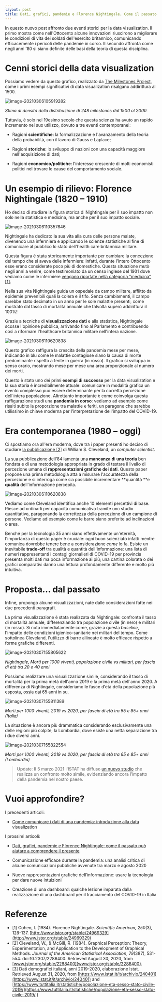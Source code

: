 ```yaml
---
layout: post
title: Dati, grafici, pandemie e Florence Nightingale. Come il passato può aiutare a comprendere il presente
---
```


In questo nuovo post affronto due eventi storici per la data visualization. Il primo mostra come nell'Ottocento alcune innovazioni riuscirono a migliorare le condizioni di vita dei soldati dell'esercito britannico, comunicando efficacemente i pericoli delle pandemie in corso. Il secondo affronta come negli anni '80 si siano definite delle basi della teoria di questa disciplina.

# Cenni storici della data visualization

Possiamo vedere da questo grafico, realizzato da [The Milestones Project](https://www.datavis.ca/milestones/), come i primi esempi significativi  di data visualization risalgano addirittura al 1500. 

![image-20210306105919282](https://bouncybutton.github.io/images/datavis/history-graph-datavis.png)

*Stima di densità della distribuzione di 248 milestones dal 1500 al 2000.* 

Tuttavia, è solo nel 19esimo secolo che questa scienza ha avuto un rapido incremento nel suo utilizzo, dovuto a tre eventi contemporanei:

* Ragioni **scientifiche**: la formalizzazione e l'avanzamento della teoria della probabilità, con il lavoro di Gauss e Laplace;

* Ragioni **storiche**: lo sviluppo di nazioni con una capacità maggiore nell'acquisizione di dati;

* Ragioni **economico/politiche**: l'interesse crescente di molti economisti politici nel trovare le cause del comportamento sociale.

# Un esempio di rilievo: Florence Nightingale (1820 – 1910)

Ho deciso di studiare la figura storica di Nightingale per il suo impatto non solo nella statistica e medicina, ma anche per il suo impatto sociale. 

![image-20210306110357646](https://bouncybutton.github.io/images/datavis/nightingale.png)

Nightingale ha dedicato la sua vita alla cura delle persone malate, divenendo una infermiera e applicando le scienze statistiche al fine di comunicare al pubblico lo stato dell'health care britannica militare.

Questa figura è stata storicamente importante per cambiare la concezione del tempo che si aveva delle infermiere: infatti, durante l'intero Ottocento esse erano considerate poco più di domestiche. Questa situazione mutò negli anni a venire, come testimoniato da un censo inglese del 1901 dove vediamo come le infermiere [vengano riportate nella categoria "medicina" [1]](http://www.jstor.org/stable/24969329).

Nella sua vita Nightingale guida un ospedale da campo militare, afflitto da epidemie prevenibili quali la colera e il tifo. Senza cambiamenti, il campo sarebbe stato decimato in un anno per le sole malattie presenti, come mostrato dal tasso di mortalità annuale che talvolta superò addirittura il 100%!

Grazie a tecniche di **visualizzazione dati** e alla statistica, Nightingale scosse l'opinione pubblica, arrivando fino al Parlamento e contribuendo così a riformare l'healthcare britannica militare nell'intera nazione.

![image-20210306110620838](https://bouncybutton.github.io/images/datavis/nightingale-chart.png)

Questo grafico raffigura la crescita della pandemia mese per mese, indicando in blu come le malattie contagiose siano la causa di morte predominante rispetto a ferite in guerra (in rosso). Il grafico si sviluppa in senso orario, mostrando mese per mese una area proporzionale al numero dei morti.

Questo è stato uno dei primi **esempi di successo** per la data visualization e la sua storia è incredibilmente attuale: comunicare in modalità grafica un evento complesso può essere determinante per la corretta percezione dell'intera popolazione. Altrettanto importante è come coinvolga questa raffigurazione studi una **pandemia in corso**: vediamo ad esempio come risalti subito la proporzione tra malattie e feriti, un paragone che sarebbe utilissimo in chiave moderna per l'interpretazione dell'impatto del COVID-19.

# Era contemporanea (1980 – oggi)

Ci spostiamo ora all'era moderna, dove tra i paper presenti ho deciso di studiare [la pubblicazione [2]](www.jstor.org/stable/2288400) di William S. Cleveland, un *computer scientist*.

La sua pubblicazione dell'84 lamenta una **mancanza di una teoria** ben fondata e di una metodologia appropriata in grado di testare il livello di percezione umana di **rappresentazioni grafiche dei dati**. Questo paper propone una prima metodologia atta a misurare l'accuratezza della percezione e si interroga come sia possibile incrementare **quantità **e **qualità** dell'informazione percepita.

![image-20210306110620838](https://bouncybutton.github.io/images/datavis/cleveland-perception.png)

Vediamo come Cleveland identifica anche 10 elementi percettivi di base. Riesce ad ordinarli per capacità comunicativa tramite uno studio quantitativo, paragonando la correttezza della percezione di un campione di persone. Vediamo ad esempio come le barre siano preferite ad inclinazioni o area.

Benché per la tecnologia 35 anni siano effettivamente un'eternità, l'importanza di questo paper è cruciale: ogni buon scienziato infatti mentre comunica dovrebbe tenere bene a considerazione *come* lo fa. Esiste un inevitabile **trade-off** tra qualità e quantità dell'informazione: una lista di numeri rappresentanti i contagi giornalieri di COVID-19 per provincia presenta molti dati ma poca informazione ai più; una cartina colorata o dei grafici comparativi danno una lettura profondamente differente e molto più intuitiva.

# Proposta... dal passato

Infine, propongo alcune visualizzazioni, nate dalle considerazioni fatte nei due precedenti paragrafi.

La prima visualizzazione è stata realizzata da Nightingale: confronta il tasso di mortalità annuale, differenziando tra popolazione civile (in nero) e militari (in rosso). Si nota immediatamente come, grazie a questa *baseline*, l'impatto delle condizioni igienico-sanitarie nei militari del tempo. Come sottolinea Cleveland, l'utilizzo di barre allineate è molto efficace rispetto a forme grafiche differenti.

![image-20210307155805622](https://bouncybutton.github.io/images/datavis/bar1.png)

*Nightingale, Morti per 1000 viventi, popolazione civile vs militari, per fascia di età tra 20 e 40 anni*

Possiamo realizzare una visualizzazione simile, considerando il tasso di mortalità per la prima metà dell'anno 2019 e la prima metà dell'anno 2020. A differenza di Nightingale, consideriamo le fasce d'età della popolazione più esposta, ossia dai 65 anni in su.

![image-20210307155811389](https://bouncybutton.github.io/images/datavis/bar2.png)

*Morti per 1000 viventi, 2019 vs 2020, per fascia di età tra 65 e 85+ anni (Italia)*

La situazione è ancora più drammatica considerando esclusivamente una delle regioni più colpite, la Lombardia, dove esiste una netta separazione tra i due diversi anni.

![image-20210307155822554](https://bouncybutton.github.io/images/datavis/bar3.png)

*Morti per 1000 viventi, 2019 vs 2020, per fascia di età tra 65 e 85+ anni (Lombardia)* 

>  Update: Il 5 marzo 2021 l'ISTAT ha diffuso [un nuovo studio](https://www.istat.it/it/archivio/254507) che realizza un confronto molto simile, evidenziando ancora l'impatto della pandemia nel nostro paese.

# Vuoi approfondire?

I precedenti articoli:

* [Come comunicare i dati di una pandemia: introduzione alla data visualization](https://bouncybutton.github.io/datavis-intro)

I prossimi articoli:

* [Dati, grafici, pandemie e Florence Nightingale: come il passato può aiutare a comprendere il presente](https://bouncybutton.github.io/storia-datavis/)

* Comunicazione efficace durante la pandemia: una analisi critica di alcune comunicazioni pubbliche avvenute tra marzo e agosto 2020
* Nuove rappresentazioni grafiche dell’informazione: usare la tecnologia per dare nuove intuizioni
* Creazione di una dashboard: qualche lezione imparata dalla realizzazione di una dashboard per il tracciamento del COVID-19 in Italia

# Referenze

* [1] Cohen, I. (1984). Florence Nightingale. *Scientific American,* *250*(3), 128-137. [http://www.jstor.org/stable/24969329](http://www.jstor.org/stable/24969329)
* [2] Cleveland, W., & McGill, R. (1984). Graphical Perception: Theory, Experimentation, and Application to the Development of Graphical Methods. *Journal of the American Statistical Association*, *79*(387), 531-554. doi:10.2307/2288400. Retrieved August 30, 2020, from [www.jstor.org/stable/2288400](www.jstor.org/stable/2288400).
* [3] Dati demografici italiani, anni 2019-2020, elaborazione Istat. Retrieved August 31, 2020, from [https://www.istat.it/it/archivio/240401](https://www.istat.it/it/archivio/240401) and [https://www.tuttitalia.it/statistiche/popolazione-eta-sesso-stato-civile-2019/](https://www.tuttitalia.it/statistiche/popolazione-eta-sesso-stato-civile-2019/ ) 